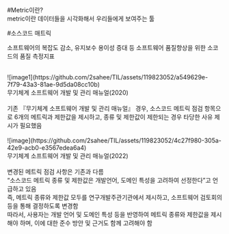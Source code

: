#Metric이란?<br/>
metric이란 데이터들을 시각화해서 우리들에게 보여주는 툴<br/>


#소스코드 매트릭</br> 

소프트웨어의 복잡도 감소, 유지보수 용이성 증대 등 소프트웨어 품질향상을 위한 소코드의 품질 측정지표 <br/> <br/>
</center>![image1](https://github.com/2sahee/TIL/assets/119823052/a549629e-7f79-43a3-81ae-9d5da08cc10b) </center><br/>
무기체계 소프트웨어 개발 및 관리 매뉴얼(2020) <br/> <br/>
기존 『무기체계 소프트웨어 개발 및 관리 매뉴얼』 경우, 소스코드 메트릭 점검 항목으로 6개의 메트릭과 제한값을 제시하고, 종류 및 제한값이 제한되는 경우 타당한 사유 제시가 필요했음<br/><br/>
![image](https://github.com/2sahee/TIL/assets/119823052/4c27f980-305a-42e9-acb0-e3567edea6a4)<br/>
무기체계 소프트웨어 개발 및 관리 매뉴얼(2022)<br/><br/>
변경된 메트릭 점검 사항은 기존과 다름<br/>
“소스코드 메트릭 종류 및 제한값은 개발언어, 도메인 특성을 고려하여 선정한다”고 언급하고 있음 <br/>
즉, 메트릭 종류와 제한값 모두를 연구개발주관기관에서 제시하고, 소프트웨어 검토회의 등을 통해 결정하도록 변경함<br/>
따라서, 사용자는 개발 언어 및 도메인 특성 등을 반영하여 메트릭 종류와 제한값을 제시해야 하며, 이에 대한 준수 방안 및 근거도 함께 고려해야 함<br/>





